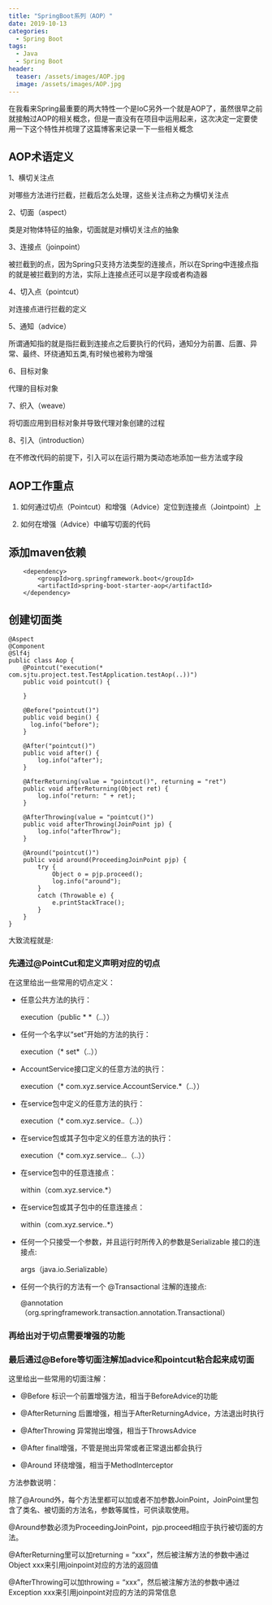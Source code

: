 ```yaml
---
title: "SpringBoot系列（AOP）"
date: 2019-10-13
categories:
  - Spring Boot
tags:
  - Java
  - Spring Boot
header:
  teaser: /assets/images/AOP.jpg
  image: /assets/images/AOP.jpg
---
```


在我看来Spring最重要的两大特性一个是IoC另外一个就是AOP了，虽然很早之前就接触过AOP的相关概念，但是一直没有在项目中运用起来，这次决定一定要使用一下这个特性并梳理了这篇博客来记录一下一些相关概念

## AOP术语定义

1、横切关注点

对哪些方法进行拦截，拦截后怎么处理，这些关注点称之为横切关注点

2、切面（aspect）

类是对物体特征的抽象，切面就是对横切关注点的抽象

3、连接点（joinpoint）

被拦截到的点，因为Spring只支持方法类型的连接点，所以在Spring中连接点指的就是被拦截到的方法，实际上连接点还可以是字段或者构造器

4、切入点（pointcut）

对连接点进行拦截的定义

5、通知（advice）

所谓通知指的就是指拦截到连接点之后要执行的代码，通知分为前置、后置、异常、最终、环绕通知五类,有时候也被称为增强

6、目标对象

代理的目标对象

7、织入（weave）

将切面应用到目标对象并导致代理对象创建的过程

8、引入（introduction）

在不修改代码的前提下，引入可以在运行期为类动态地添加一些方法或字段

## AOP工作重点
1. 如何通过切点（Pointcut）和增强（Advice）定位到连接点（Jointpoint）上

2. 如何在增强（Advice）中编写切面的代码

## 添加maven依赖
```
    <dependency>
        <groupId>org.springframework.boot</groupId>
        <artifactId>spring-boot-starter-aop</artifactId>
    </dependency>
```

## 创建切面类
```
@Aspect
@Component
@Slf4j
public class Aop {
    @Pointcut("execution(* com.sjtu.project.test.TestApplication.testAop(..))")
    public void pointcut() {

    }

    @Before("pointcut()")
    public void begin() {
      log.info("before");
    }

    @After("pointcut()")
    public void after() {
        log.info("after");
    }

    @AfterReturning(value = "pointcut()", returning = "ret")
    public void afterReturning(Object ret) {
        log.info("return: " + ret);
    }
    
    @AfterThrowing(value = "pointcut()")
    public void afterThrowing(JoinPoint jp) {
        log.info("afterThrow");
    }

    @Around("pointcut()")
    public void around(ProceedingJoinPoint pjp) {
        try {
            Object o = pjp.proceed();
            log.info("around");
        }
        catch (Throwable e) {
            e.printStackTrace();
        }
    }
}
```
大致流程就是:
### 先通过@PointCut和定义声明对应的切点
在这里给出一些常用的切点定义：

- 任意公共方法的执行：

  execution（public * *（..））

- 任何一个名字以“set”开始的方法的执行：

  execution（* set*（..））

- AccountService接口定义的任意方法的执行：

  execution（* com.xyz.service.AccountService.*（..））

- 在service包中定义的任意方法的执行：

  execution（* com.xyz.service.*.*（..））

- 在service包或其子包中定义的任意方法的执行：

  execution（* com.xyz.service..*.*（..））

- 在service包中的任意连接点：

  within（com.xyz.service.*）

- 在service包或其子包中的任意连接点：

  within（com.xyz.service..*）

- 任何一个只接受一个参数，并且运行时所传入的参数是Serializable 接口的连接点:

  args（java.io.Serializable）

- 任何一个执行的方法有一个 @Transactional 注解的连接点:

  @annotation（org.springframework.transaction.annotation.Transactional）

### 再给出对于切点需要增强的功能

### 最后通过@Before等切面注解加advice和pointcut粘合起来成切面
这里给出一些常用的切面注解：

- @Before 标识一个前置增强方法，相当于BeforeAdvice的功能

- @AfterReturning 后置增强，相当于AfterReturningAdvice，方法退出时执行

- @AfterThrowing 异常抛出增强，相当于ThrowsAdvice

- @After final增强，不管是抛出异常或者正常退出都会执行

- @Around 环绕增强，相当于MethodInterceptor

方法参数说明：

除了@Around外，每个方法里都可以加或者不加参数JoinPoint，JoinPoint里包含了类名、被切面的方法名，参数等属性，可供读取使用。

@Around参数必须为ProceedingJoinPoint，pjp.proceed相应于执行被切面的方法。

@AfterReturning里可以加returning = “xxx”，然后被注解方法的参数中通过Object xxx来引用joinpoint对应的方法的返回值

@AfterThrowing可以加throwing = “xxx”，然后被注解方法的参数中通过Exception xxx来引用joinpoint对应的方法的异常信息
